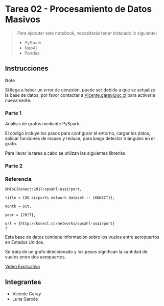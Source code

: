 # Tarea 02 - Procesamiento de Datos Masivos

> Para ejecutar este notebook, necesitarás tener instalado lo siguiente:
> *   PySpark
> *   Neo4j
> *   Pandas

## Instrucciones

> [!NOTE]
> Si llega a haber un error de conexión, puede ser debido a que se actualizo la base de datos, por favor contactar a Vicente.garay@uc.cl para activarla nuevamente.


### Parte 1

Análisis de grafos mediante PySpark. 

El código incluye los pasos para configurar el entorno, cargar los datos, aplicar funciones de mapeo y reduce, para luego detectar triángulos en el grafo. 

Para llevar la tarea a cabo se utilizan las siguientes librerías 


### Parte 2

### Referencia

    @MISC{konect:2017:opsahl-usairport,

    title = {US airports network dataset -- {KONECT}},

    month = oct,

    year = {2017},

    url = {http://konect.cc/networks/opsahl-usairport}
    }


Esta base de datos contiene información sobre los vuelos entre aeropuertos en Estados Unidos. 

Se trata de un grafo direccionado y los pesos significan la cantidad de vuelos entre dos aeropuertos.


[Video Explicativo](https://www.youtube.com/watch?v=j3TUMa_xE0I)

## Integrantes
- Vicente Garay 
- Luna Garcés 
